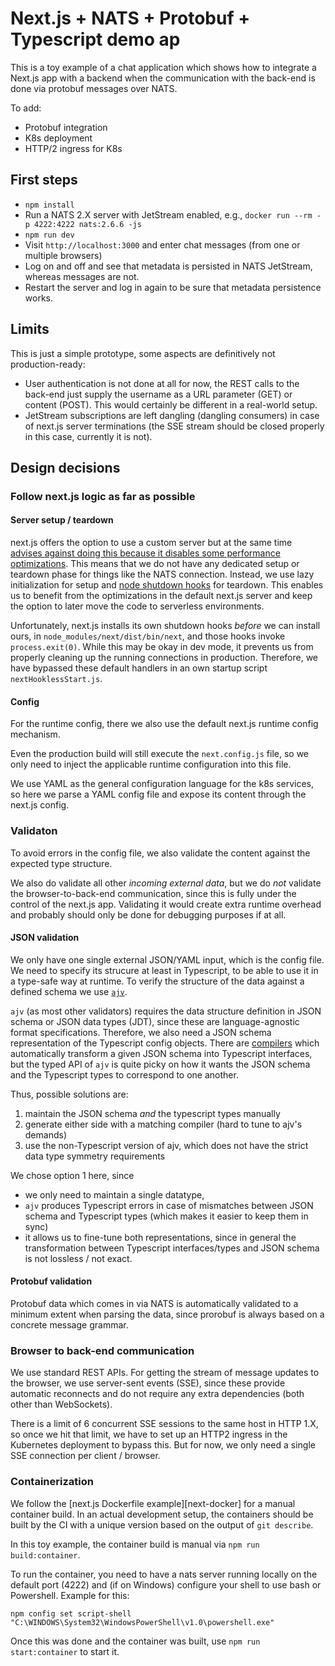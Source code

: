 # Next.js + NATS + Protobuf + Typescript demo ap

This is a toy example of a chat application which shows how to integrate a Next.js app with
a backend when the communication with the back-end is done via protobuf messages over NATS.

To add:

- Protobuf integration
- K8s deployment
- HTTP/2 ingress for K8s

## First steps

- `npm install`
- Run a NATS 2.X server with JetStream enabled, e.g., `docker run --rm -p 4222:4222 nats:2.6.6 -js`
- `npm run dev`
- Visit `http://localhost:3000` and enter chat messages (from one or multiple browsers)
- Log on and off and see that metadata is persisted in NATS JetStream, whereas messages
  are not.
- Restart the server and log in again to be sure that metadata persistence works.

## Limits

This is just a simple prototype, some aspects are definitively not production-ready:

- User authentication is not done at all for now, the REST calls to the back-end just supply
  the username as a URL parameter (GET) or content (POST). This would certainly be different
  in a real-world setup.
- JetStream subscriptions are left dangling (dangling consumers) in case of next.js server
  terminations (the SSE stream should be closed properly in this case, currently it is not).

## Design decisions

### Follow next.js logic as far as possible

#### Server setup / teardown

next.js offers the option to use a custom server but at the same time 
[advises against doing this because it disables some performance optimizations][cust-server].
This means that we do not have any dedicated setup or teardown phase for things like the NATS 
connection. Instead, we use lazy initialization for setup and [node shutdown hooks][hooks] for
teardown. This enables us to benefit from the optimizations in the default next.js server and
keep the option to later move the code to serverless environments.

[cust-server]: https://nextjs.org/docs/advanced-features/custom-server
[hooks]: https://www.npmjs.com/package/shutdown-hook

Unfortunately, next.js installs its own shutdown hooks _before_ we can install ours, in 
`node_modules/next/dist/bin/next`, and those hooks invoke `process.exit(0)`. While this may be
okay in dev mode, it prevents us from properly cleaning up the running connections in production.
Therefore, we have bypassed these default handlers in an own startup script `nextHooklessStart.js`.

#### Config

For the runtime config, there we also use the default next.js runtime config mechanism.

Even the production build will still execute the `next.config.js` file, so we only need to inject
the applicable runtime configuration into this file.

We use YAML as the general configuration language for the k8s services, so here we parse a YAML
config file and expose its content through the next.js config.

### Validaton

To avoid errors in the config file, we also validate the content against the expected type
structure.

We also do validate all other _incoming external data_, but we do _not_ validate the
browser-to-back-end communication, since this is fully under the control of the next.js app.
Validating it would create extra runtime overhead and probably should only be done for debugging
purposes if at all.

#### JSON validation

We only have one single external JSON/YAML input, which is the config file. We need to specify its
strucure at least in Typescript, to be able to use it in a type-safe way at runtime. To verify the
structure of the data against a defined schema we use [`ajv`][ajv].

`ajv` (as most other validators) requires the data structure definition in JSON schema or JSON data
types (JDT), since these are language-agnostic format specifications. Therefore, we also need a
JSON schema representation of the Typescript config objects. There are [compilers][schema-compiler]
which automatically transform a given JSON schema into Typescript interfaces, but the typed API of
`ajv` is quite picky on how it wants the JSON schema and the Typescript types to correspond to one
another.

Thus, possible solutions are:
1. maintain the JSON schema _and_ the typescript types manually
2. generate either side with a matching compiler (hard to tune to ajv's demands)
3. use the non-Typescript version of ajv, which does not have the strict data type symmetry
   requirements

We chose option 1 here, since
- we only need to maintain a single datatype,
- `ajv` produces Typescript errors in case of mismatches between JSON schema and Typescript types
  (which makes it easier to keep them in sync)
- it allows us to fine-tune both representations, since in general the transformation between
  Typescript interfaces/types and JSON schema is not lossless / not exact.

[ajv]: https://ajv.js.org/json-type-definition.html
[schema-compiler]: https://www.npmjs.com/package/json-schema-to-typescript

#### Protobuf validation

Protobuf data which comes in via NATS is automatically validated to a minimum extent when parsing
the data, since prorobuf is always based on a concrete message grammar.

### Browser to back-end communication

We use standard REST APIs. For getting the stream of message updates to the browser, we use
server-sent events (SSE), since these provide automatic reconnects and do not require any extra
dependencies (both other than WebSockets).

There is a limit of 6 concurrent SSE sessions to the same host in HTTP 1.X, so once we hit that
limit, we have to set up an HTTP2 ingress in the Kubernetes deployment to bypass this. But for
now, we only need a single SSE connection per client / browser.

### Containerization

We follow the [next.js Dockerfile example][next-docker] for a manual container build. In an actual
development setup, the containers should be built by the CI with a unique version based on the
output of `git describe`. 

In this toy example, the container build is manual via `npm run build:container`.

To run the container, you need to have a nats server running locally on the default port (4222)
and (if on Windows) configure your shell to use bash or Powershell. Example for this:

```
npm config set script-shell "C:\WINDOWS\System32\WindowsPowerShell\v1.0\powershell.exe"
```

Once this was done and the container was built, use `npm run start:container` to start it.
